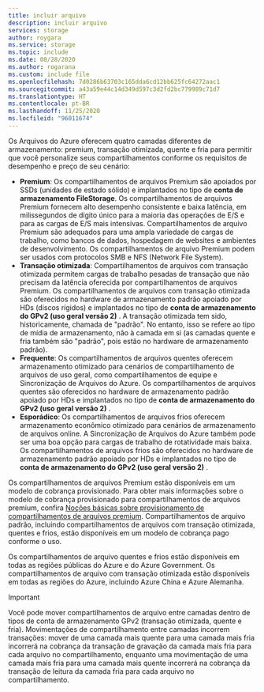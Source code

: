 ```yaml
---
title: incluir arquivo
description: incluir arquivo
services: storage
author: roygara
ms.service: storage
ms.topic: include
ms.date: 08/28/2020
ms.author: rogarana
ms.custom: include file
ms.openlocfilehash: 7d0286b63703c165dda6cd12bb625fc64272aac1
ms.sourcegitcommit: a43a59e44c14d349d597c3d2fd2bc779989c71d7
ms.translationtype: HT
ms.contentlocale: pt-BR
ms.lasthandoff: 11/25/2020
ms.locfileid: "96011674"
---
```

Os Arquivos do Azure oferecem quatro camadas diferentes de armazenamento: premium, transação otimizada, quente e fria para permitir que você personalize seus compartilhamentos conforme os requisitos de desempenho e preço de seu cenário:

- **Premium**: Os compartilhamentos de arquivos Premium são apoiados por SSDs (unidades de estado sólido) e implantados no tipo de **conta de armazenamento FileStorage**. Os compartilhamentos de arquivos Premium fornecem alto desempenho consistente e baixa latência, em milissegundos de dígito único para a maioria das operações de E/S e para as cargas de E/S mais intensivas. Compartilhamentos de arquivo Premium são adequados para uma ampla variedade de cargas de trabalho, como bancos de dados, hospedagem de websites e ambientes de desenvolvimento. Os compartilhamentos de arquivo Premium podem ser usados com protocolos SMB e NFS (Network File System).
- **Transação otimizada**: Compartilhamentos de arquivos com transação otimizada permitem cargas de trabalho pesadas de transação que não precisam da latência oferecida por compartilhamentos de arquivos Premium. Os compartilhamentos de arquivos com transação otimizada são oferecidos no hardware de armazenamento padrão apoiado por HDs (discos rígidos) e implantados no tipo de **conta de armazenamento do GPv2 (uso geral versão 2)** . A transação otimizada tem sido, historicamente, chamada de "padrão". No entanto, isso se refere ao tipo de mídia de armazenamento, não à camada em si (as camadas quente e fria também são "padrão", pois estão no hardware de armazenamento padrão).
- **Frequente**: Os compartilhamentos de arquivos quentes oferecem armazenamento otimizado para cenários de compartilhamento de arquivos de uso geral, como compartilhamentos de equipe e Sincronização de Arquivos do Azure. Os compartilhamentos de arquivos quentes são oferecidos no hardware de armazenamento padrão apoiado por HDs e implantados no tipo de **conta de armazenamento do GPv2 (uso geral versão 2)** .
- **Esporádico**: Os compartilhamentos de arquivos frios oferecem armazenamento econômico otimizado para cenários de armazenamento de arquivos online. A Sincronização de Arquivos do Azure também pode ser uma boa opção para cargas de trabalho de rotatividade mais baixa. Os compartilhamentos de arquivos frios são oferecidos no hardware de armazenamento padrão apoiado por HDs e implantados no tipo de **conta de armazenamento do GPv2 (uso geral versão 2)** .

Os compartilhamentos de arquivos Premium estão disponíveis em um modelo de cobrança provisionado. Para obter mais informações sobre o modelo de cobrança provisionado para compartilhamentos de arquivos premium, confira [Noções básicas sobre provisionamento de compartilhamentos de arquivos premium](../articles/storage/files/storage-files-planning.md#understanding-provisioning-for-premium-file-shares). Compartilhamentos de arquivo padrão, incluindo compartilhamentos de arquivos com transação otimizada, quentes e frios, estão disponíveis em um modelo de cobrança pago conforme o uso.

Os compartilhamentos de arquivo quentes e frios estão disponíveis em todas as regiões públicas do Azure e do Azure Government. Os compartilhamentos de arquivo com transação otimizada estão disponíveis em todas as regiões do Azure, incluindo Azure China e Azure Alemanha.

> [!Important]  
> Você pode mover compartilhamentos de arquivo entre camadas dentro de tipos de conta de armazenamento GPv2 (transação otimizada, quente e fria). Movimentações de compartilhamento entre camadas incorrem transações: mover de uma camada mais quente para uma camada mais fria incorrerá na cobrança da transação de gravação da camada mais fria para cada arquivo no compartilhamento, enquanto uma movimentação de uma camada mais fria para uma camada mais quente incorrerá na cobrança da transação de leitura da camada fria para cada arquivo no compartilhamento.